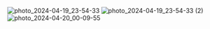 ![photo_2024-04-19_23-54-33](https://github.com/Ilya193/PictureEditor/assets/40058340/341b9275-a44d-4958-a13f-3ae7fc46c381)
![photo_2024-04-19_23-54-33 (2)](https://github.com/Ilya193/PictureEditor/assets/40058340/3bd2d8e4-694c-4d7a-91c2-06dc560af96b)
![photo_2024-04-20_00-09-55](https://github.com/Ilya193/PictureEditor/assets/40058340/6b566ddf-5b6f-4cad-b1aa-aa3e4af035d5)
